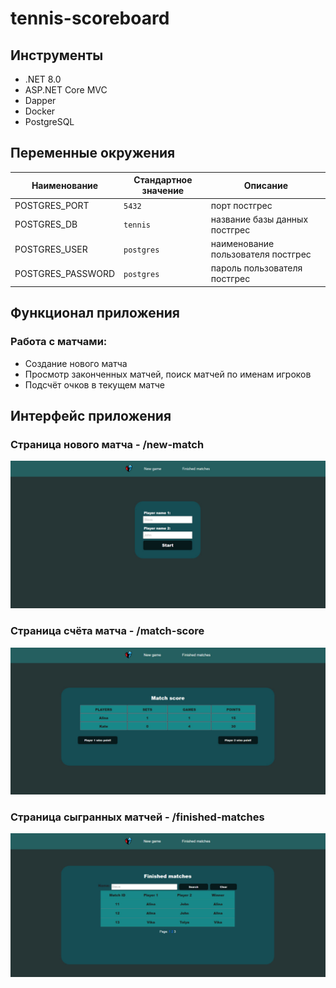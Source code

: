 # tennis-scoreboard

## Инструменты

- .NET 8.0
- ASP.NET Core MVC
- Dapper
- Docker
- PostgreSQL

## Переменные окружения

| Наименование   | Стандартное значение | Описание                                                                                                                                                  |
|----------------|----------------------|-----------------------------------------------------------------------------------------------------------------------------------------------------------|
| POSTGRES_PORT  | `5432`               | порт постгрес                                                                                                                                             |
| POSTGRES_DB    | `tennis`             | название базы данных постгрес                                                                                                                             |
| POSTGRES_USER  | `postgres`           | наименование пользователя постгрес                                                                                                                        |
| POSTGRES_PASSWORD | `postgres`           | пароль пользователя постгрес                                                                                                                              |


## Функционал приложения

### Работа с матчами:

- Создание нового матча
- Просмотр законченных матчей, поиск матчей по именам игроков
- Подсчёт очков в текущем матче

## Интерфейс приложения

### Страница нового матча - /new-match
![photo_1.jpg](Screenshots/Picture1.jpg)
### Страница счёта матча - /match-score
![photo_2.jpg](Screenshots/Picture2.jpg)
### Страница сыгранных матчей - /finished-matches
![photo_3.jpg](Screenshots/Picture3.jpg)